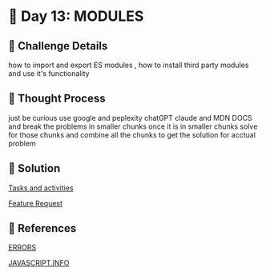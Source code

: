 # 🌟 Day 13: MODULES

## 📜 Challenge Details

how to import and export ES modules , how to install third party modules and use it's functionality

## 📝 Thought Process

just be curious use google and peplexity chatGPT claude and MDN DOCS and break the problems in smaller chunks once it is in smaller chunks solve for those chunks and combine all the chunks to get the solution for acctual problem

## 🔎 Solution

[Tasks and activities](https://github.com/SURENDRA-BABU-VUNNAM/JavaScript-30-Day-challenge/tree/main/12_Day_12_errors/01_tasks_and_activities)

[Feature Request](https://github.com/SURENDRA-BABU-VUNNAM/JavaScript-30-Day-challenge/tree/main/12_Day_12_errors/02_feature_request)

## 🔗 References

[ERRORS](https://www.perplexity.ai/search/help-me-to-create-and-export-f-QN6Mv8ZtQvm6I072taWooQ)

[JAVASCRIPT.INFO](https://javascript.info/)